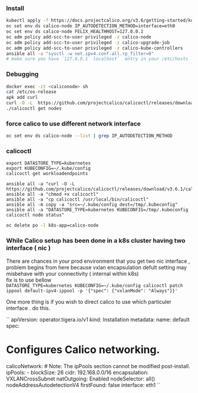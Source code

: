 ### Install
```sh
kubectl apply -f https://docs.projectcalico.org/v3.6/getting-started/kubernetes/installation/hosted/kubernetes-datastore/calico-networking/1.7/calico.yaml
oc set env ds calico-node IP_AUTODETECTION_METHOD=interface=eth0
oc set env ds calico-node FELIX_HEALTHHOST=127.0.0.1
oc adm policy add-scc-to-user privileged -z calico-node
oc adm policy add-scc-to-user privileged -z calico-upgrade-job
oc adm policy add-scc-to-user privileged -z calico-kube-controllers
ansible all -a "sysctl -w net.ipv4.conf.all.rp_filter=0"
# make sure you have `127.0.0.1  localhost`  entry in your /etc/hosts

```

### Debugging
```sh
docker exec -it <caliconode> sh
cat /etc/os-release
apk add curl
curl -O -L  https://github.com/projectcalico/calicoctl/releases/download/v3.5.1/calicoctl
./calicoctl get nodes
```

### force calico to use different network interface

```sh
oc set env ds calico-node --list | grep IP_AUTODETECTION_METHOD
```

### calicoctl
```
export DATASTORE_TYPE=kubernetes
export KUBECONFIG=~/.kube/config
calicoctl get workloadendpoints

ansible all -a "curl -O -L  https://github.com/projectcalico/calicoctl/releases/download/v3.6.1/calicoctl"
ansible all -a "chmod +x calicoctl"
ansible all -a "cp calicoctl /usr/local/bin/calicoctl"
ansible all -m copy -a "src=~/.kube/config dest=/tmp/.kubeconfig"
ansible all -a "DATASTORE_TYPE=kubernetes KUBECONFIG=/tmp/.kubeconfig calicoctl node status"
```

```sh
oc delete po -l k8s-app=calico-node
```
### While Calico setup has been done in a k8s cluster having two interface (  nic )   
There are chances in your prod environment that you get two nic interface , problem begins from here because vxlan encapsulation defult setting may misbehave with your connectivity ( internal within k8s)   
fix is to use bellow   
``
DATASTORE_TYPE=kubernetes KUBECONFIG=~/.kube/config calicoctl patch ippool default-ipv4-ippool -p '{"spec": {"vxlanMode": "Always"}}'
``   

One more thing is if you wish to direct calico to use which particuler interface . do this.   

``
apiVersion: operator.tigera.io/v1
kind: Installation
metadata:
  name: default
spec:
  # Configures Calico networking.
  calicoNetwork:
    # Note: The ipPools section cannot be modified post-install.
    ipPools:
    - blockSize: 26
      cidr: 192.168.0.0/16
      encapsulation: VXLANCrossSubnet
      natOutgoing: Enabled
      nodeSelector: all()
    nodeAddressAutodetectionV4
	  firstFound: false
	  interface: eth1
 ``
